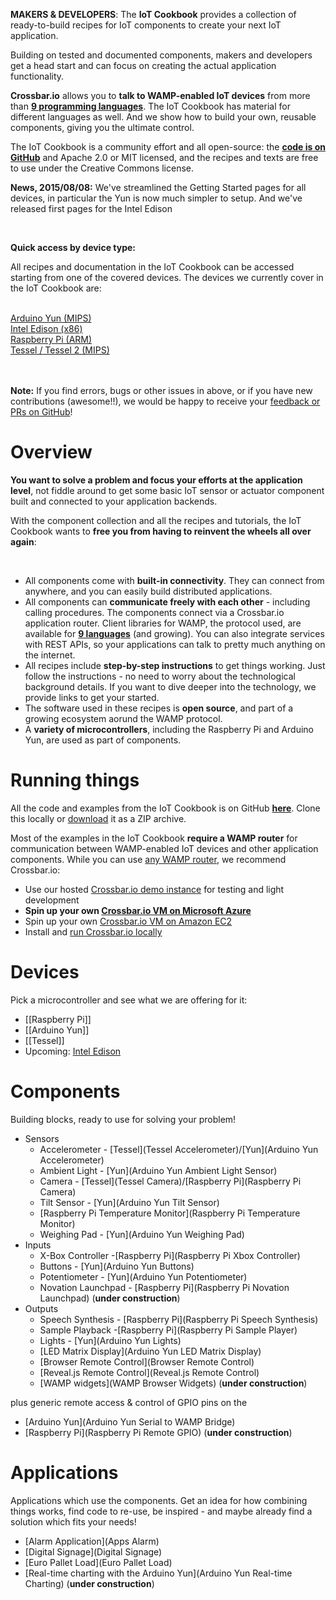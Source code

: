<img id="cookbook_home_topimage" src="../static/img/iotcookbook/lego_duplo_smaller.jpg" alt="" style="float: right; max-width: 340px; margin: 20px; padding: 0;" />

**MAKERS & DEVELOPERS**: The **IoT Cookbook** provides a collection of ready-to-build recipes for IoT components to create your next IoT application.

Building on tested and documented components, makers and developers get a head start and can focus on creating the actual application functionality.

<strong>Crossbar.io</strong> allows you to <strong>talk to WAMP-enabled IoT devices</strong> from more than <strong><a href="http://wamp.ws/implementations/#libraries">9 programming languages</a></strong>. The IoT Cookbook has material for different languages as well. And we show how to build your own, reusable components, giving you the ultimate control.

The IoT Cookbook is a community effort and all open-source: the <b><a href="https://github.com/crossbario/crossbarexamples/tree/master/iotcookbook">code is on GitHub</a></b> and Apache 2.0 or MIT licensed, and the recipes and texts are free to use under the Creative Commons license.

<p class="note">
<b>News, 2015/08/08:</b> We've streamlined the Getting Started pages for all devices, in particular the Yun is now much simpler to setup. And we've released first pages for the Intel Edison
</p>
<br>

<b>Quick access by device type:</b>

All recipes and documentation in the IoT Cookbook can be accessed starting from one of the covered devices. The devices we currently cover in the IoT Cookbook are:
<br><br>

<div id="devices_quick_access">
   <div class="device">
      <a href="Arduino-Yun">
         Arduino Yun (MIPS)<br>
         <img class="cookbook_home_device" src="../static/img/iotcookbook/arduino_yun.jpg" alt="">
      </a>
   </div>
   <div class="device">
      <a href="Intel-Edison">
         Intel Edison (x86)<br>
         <img class="cookbook_home_device" src="../static/img/iotcookbook/edison/edison.jpg" alt="" >
      </a>
   </div>
   <div class="device">
      <a href="Raspberry-Pi">
         Raspberry Pi (ARM)<br>
         <img class="cookbook_home_device" src="../static/img/iotcookbook/raspberry_pi.jpg" alt="">
      </a>
   </div>
   <div class="device">
      <a href="Tessel">
         Tessel / Tessel 2 (MIPS)<br>
         <img class="cookbook_home_device" src="../static/img/iotcookbook/tessel.jpg" alt="" >
      </a>
   </div>
</div>

<div style="clear: both;">&nbsp;</div>

<br>

<p class="note">
<b>Note:</b>
If you find errors, bugs or other issues in above, or if you have new contributions (awesome!!), we would be happy to receive your <a href="https://github.com/crossbario/crossbarwww">feedback or PRs on GitHub</a>!
</p>


# Overview

<div class="cookbook_topbox_landingpage">
   <p>
      <b>You want to solve a problem and focus your efforts at the application level</b>, not fiddle around to get some basic IoT sensor or actuator component built and connected to your application backends.
   </p>
   <p>
      With the component collection and all the recipes and tutorials, the IoT Cookbook wants to <b>free you from having to reinvent the wheels all over again</b>:
   </p>
   <br>
   <ul>
      <li>
         All components come with <strong>built-in connectivity</strong>. They can connect from anywhere, and you can easily build distributed applications.
      </li>
      <li>
         All components can <strong>communicate freely with each other</strong> - including calling procedures. The components connect via a Crossbar.io application router. Client libraries for WAMP, the protocol used, are available for <strong><a href="http://wamp.ws/implementations/#libraries">9 languages</a></strong> (and growing). You can also integrate services with REST APIs, so your applications can talk to pretty much anything on the internet.
      </li>
      <li>
         All recipes include <strong>step-by-step instructions</strong> to get things working. Just follow the instructions - no need to worry about the technological background details. If you want to dive deeper into the technology, we provide links to get your started.
      </li>
      <li>
         The software used in these recipes is <strong>open source</strong>, and part of a growing ecosystem aorund the WAMP protocol.
      </li>
      <li>
         A <strong>variety of microcontrollers</strong>, including the Raspberry Pi and Arduino Yun, are used as part of components.
      </li>
   </ul>
</div>


# Running things

All the code and examples from the IoT Cookbook is on GitHub **[here](https://github.com/crossbario/crossbarexamples/iotcookbook)**. Clone this locally or [download](https://github.com/crossbario/crossbarexamples/archive/master.zip) it as a ZIP archive.

Most of the examples in the IoT Cookbook **require a WAMP router** for communication between WAMP-enabled IoT devices and other application components. While you can use [any WAMP router](http://wamp.ws/implementations/#routers), we recommend Crossbar.io:

* Use our hosted [Crossbar.io demo instance](../docs/Demo-Instance) for testing and light development
* **Spin up your own [Crossbar.io VM on Microsoft Azure](../docs/Setup-on-Microsoft-Azure)**
* Spin up your own [Crossbar.io VM on Amazon EC2](../docs/Setup-on-Amazon-EC2)
* Install and [run Crossbar.io locally](../docs/Local-Installation)


# Devices

Pick a microcontroller and see what we are offering for it:

* [[Raspberry Pi]]
* [[Arduino Yun]]
* [[Tessel]]
* Upcoming: [Intel Edison](Intel-Edison-Setup)

<!--
<div id="cookbook_home_devices_container">
      <img class="cookbook_home_device" src="../static/img/iotcookbook/raspberry_pi.jpg" alt="">
      <img class="cookbook_home_device" src="../static/img/iotcookbook/arduino_yun.jpg" alt="">
      <img class="cookbook_home_device" src="../static/img/iotcookbook/tessel.jpg" alt="">
</div>
-->

# Components

Building blocks, ready to use for solving your problem!

* Sensors
   * Accelerometer - [Tessel](Tessel Accelerometer)/[Yun](Arduino Yun Accelerometer)
   * Ambient Light - [Yun](Arduino Yun Ambient Light Sensor)
   * Camera - [Tessel](Tessel Camera)/[Raspberry Pi](Raspberry Pi Camera)
   * Tilt Sensor - [Yun](Arduino Yun Tilt Sensor)
   * [Raspberry Pi Temperature Monitor](Raspberry Pi Temperature Monitor)
   * Weighing Pad - [Yun](Arduino Yun Weighing Pad)
* Inputs
   * X-Box Controller -[Raspberry Pi](Raspberry Pi Xbox Controller)
   * Buttons - [Yun](Arduino Yun Buttons)
   * Potentiometer - [Yun](Arduino Yun Potentiometer)
   * Novation Launchpad - [Raspberry Pi](Raspberry Pi Novation Launchpad) (**under construction**)
* Outputs
   * Speech Synthesis - [Raspberry Pi](Raspberry Pi Speech Synthesis)
   * Sample Playback -[Raspberry Pi](Raspberry Pi Sample Player)
   * Lights - [Yun](Arduino Yun Lights)
   * [LED Matrix Display](Arduino Yun LED Matrix Display)
   + [Browser Remote Control](Browser Remote Control)
   + [Reveal.js Remote Control](Reveal.js Remote Control)
   + [WAMP widgets](WAMP Browser Widgets) (**under construction**)


plus generic remote access & control of GPIO pins on the

* [Arduino Yun](Arduino Yun Serial to WAMP Bridge)
* [Raspberry Pi](Raspberry Pi Remote GPIO) (**under construction**)

# Applications

Applications which use the components. Get an idea for how combining things works, find code to re-use, be inspired - and maybe already find a solution which fits your needs!

* [Alarm Application](Apps Alarm)
* [Digital Signage](Digital Signage)
* [Euro Pallet Load](Euro Pallet Load)
* [Real-time charting with the Arduino Yun](Arduino Yun Real-time Charting) (**under construction**)
